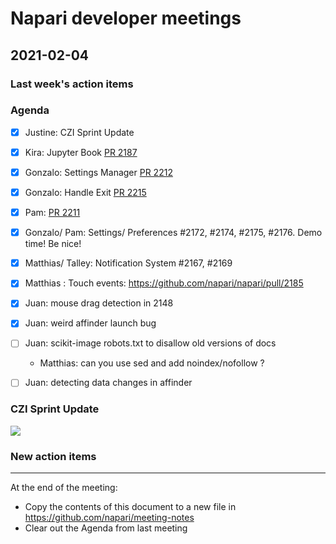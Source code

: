 # Napari developer meetings

## 2021-02-04

### Last week's action items

### Agenda
- [x] Justine: CZI Sprint Update
- [x] Kira: Jupyter Book [PR 2187](https://github.com/napari/napari/pull/2187)
- [x] Gonzalo: Settings Manager [PR 2212]( https://github.com/napari/napari/pull/2212/files)
- [x] Gonzalo: Handle Exit [PR 2215](https://github.com/napari/napari/pull/2215)
- [x] Pam: [PR 2211](https://github.com/napari/napari/pull/2211) 
- [x] Gonzalo/ Pam: Settings/ Preferences #2172, #2174, #2175, #2176. Demo time! Be nice!
- [x] Matthias/ Talley: Notification System #2167, #2169
- [x] Matthias : Touch events: https://github.com/napari/napari/pull/2185
- [x] Juan: mouse drag detection in 2148
- [x] Juan: weird affinder launch bug
- [ ] Juan: scikit-image robots.txt to disallow old versions of docs
    - Matthias: can you use sed and add noindex/nofollow ?
- [ ] Juan: detecting data changes in affinder


### CZI Sprint Update
![](https://i.imgur.com/sozu7gU.png)


### New action items

------

At the end of the meeting:
- Copy the contents of this document to a new file in https://github.com/napari/meeting-notes
- Clear out the Agenda from last meeting
